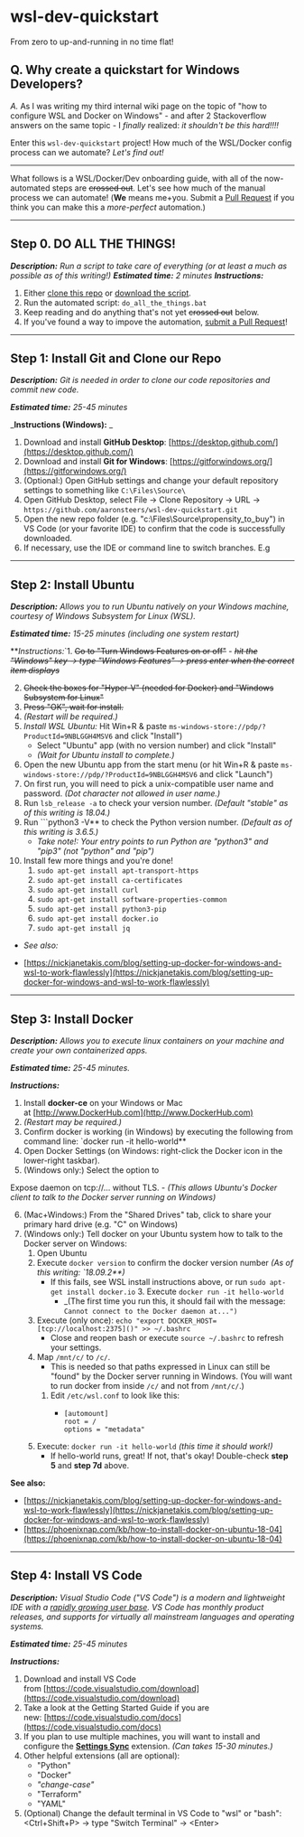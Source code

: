 # wsl-dev-quickstart

From zero to up-and-running in no time flat!

## Q. Why create a quickstart for Windows Developers?

*A.* As I was writing my third internal wiki page on the topic of "how to configure WSL and Docker on Windows" - and after 2 Stackoverflow answers on the same topic - I _finally_ realized: _it shouldn't be this hard!!!!_

Enter this `wsl-dev-quickstart` project! How much of the WSL/Docker config process can we automate? _Let's find out!_

--------

What follows is a WSL/Docker/Dev onboarding guide, with all of the now-automated steps are ~~crossed out~~. Let's see how much of the manual process we can automate! (**We** means me+you. Submit a [Pull Request](docs/CONTRIBUTING.md) if you think you can make this a _more-perfect_ automation.)

--------

## Step 0. DO ALL THE THINGS!

_**Description:** Run a script to take care of everything (or at least a much as possible as of this writing!)_
_**Estimated time:** 2 minutes_
_**Instructions:**_
1. Either [clone this repo](x-github-client://openRepo/https://github.com/aaronsteers/wsl-dev-quickstart) or [download the script](https://raw.githubusercontent.com/aaronsteers/wsl-dev-quickstart/feat/mvp/do_all_the_things.bat).
2. Run the automated script: `do_all_the_things.bat`
3. Keep reading and do anything that's not yet ~~crossed out~~ below.
4. If you've found a way to impove the automation, [submit a Pull Request](docs/CONTRIBUTING)!

--------

## Step 1: Install Git and Clone our Repo

_**Description:** Git is needed in order to clone our code repositories and commit new code._

_**Estimated time:** 25-45 minutes_

_**Instructions (Windows):** _

1. Download and install **GitHub Desktop**: [https://desktop.github.com/](https://desktop.github.com/)
2. Download and install **Git for Windows**: [https://gitforwindows.org/](https://gitforwindows.org/)
3. (Optional:) Open GitHub settings and change your default repository settings to something like `C:\Files\Source\`
4. Open GitHub Desktop, select File → Clone Repository → URL → `https://github.com/aaronsteers/wsl-dev-quickstart.git`
5. Open the new repo folder (e.g. "c:\Files\Source\propensity_to_buy\") in VS Code (or your favorite IDE) to confirm that the code is successfully downloaded.
6. If necessary, use the IDE or command line to switch branches. E.g

--------

## Step 2: Install Ubuntu

_**Description:** Allows you to run Ubuntu natively on your Windows machine, courtesy of Windows Subsystem for Linux (WSL)._

_**Estimated time:** 15-25 minutes (including one system restart)_

**_Instructions:_`1. ~~Go to "Turn Windows Features on or off"~~
    - ~~_hit the "Windows" key → type "Windows Features" → press enter when the correct item displays_~~

2. ~~Check the boxes for "Hyper-V" (needed for Docker) and "Windows Subsystem for Linux"~~
3. ~~Press "OK", wait for install.~~
4. _(Restart will be required.)_
5. *Install WSL Ubuntu:* Hit Win+R & paste `ms-windows-store://pdp/?ProductId=9NBLGGH4MSV6` and click "Install")
   * Select "Ubuntu" app (with no version number) and click "Install"
   * _(Wait for Ubuntu install to complete.)_
8. Open the new Ubuntu app from the start menu (or hit Win+R & paste `ms-windows-store://pdp/?ProductId=9NBLGGH4MSV6` and click "Launch")
9. On first run, you will need to pick a unix-compatible user name and password. _(Dot character not allowed in user name.)_
10. Run `lsb_release -a` to check your version number. _(Default "stable" as of this writing is 18.04.)_
11. Run ```python3 -V** to check the Python version number. _(Default as of this writing is 3.6.5.)_
    - _Take note!: Your entry points to run Python are "python3" and "pip3" (not "python" and "pip")_
12. Install few more things and you're done!
    1. `sudo apt-get install apt-transport-https`
    2. `sudo apt-get install ca-certificates`
    3. `sudo apt-get install curl`
    4. `sudo apt-get install software-properties-common`
    5. `sudo apt-get install python3-pip`
    6. `sudo apt-get install docker.io`
    7. `sudo apt-get install jq`

* *See also:*
- [https://nickjanetakis.com/blog/setting-up-docker-for-windows-and-wsl-to-work-flawlessly](https://nickjanetakis.com/blog/setting-up-docker-for-windows-and-wsl-to-work-flawlessly)

--------

## Step 3: Install Docker

_**Description:** Allows you to execute linux containers on your machine and create your own containerized apps._

_**Estimated time:** 25-45 minutes._

_**Instructions:**_

1. Install **docker-ce** on your Windows or Mac at [http://www.DockerHub.com](http://www.DockerHub.com)
2. _(Restart may be required.)_
3. Confirm docker is working (in Windows) by executing the following from command line: `docker run -it hello-world**
4. Open Docker Settings (on Windows: right-click the Docker icon in the lower-right taskbar).
5. (Windows only:) Select the option to 

Expose daemon on tcp://... without TLS.
    - _(This allows Ubuntu's Docker client to talk to the Docker server running on Windows)_

6. (Mac+Windows:) From the "Shared Drives" tab, click to share your primary hard drive (e.g. "C" on Windows)
7. (Windows only:) Tell docker on your Ubuntu system how to talk to the Docker server on Windows:
    1. Open Ubuntu
    2. Execute `docker version` to confirm the docker version number _(As of this writing: `18.09.2**)_
        - If this fails, see WSL install instructions above, or run `sudo apt-get install docker.io`    3. Execute `docker run -it hello-world`
            - _(The first time you run this, it should fail with the message: `Cannot connect to the Docker daemon at...")`
    4. Execute (only once): `echo "export DOCKER_HOST=[tcp://localhost:2375]()" >> ~/.bashrc`
        - Close and reopen bash or execute `source ~/.bashrc` to refresh your settings.
    5. Map `/mnt/c/` to `/c/`.
        - This is needed so that paths expressed in Linux can still be "found" by the Docker server running in Windows. (You will want to run docker from inside `/c/` and not from `/mnt/c/`.)
        1. Edit `/etc/wsl.conf` to look like this:
            - ```
              [automount]
              root = /
              options = "metadata"
              ```
    6. Execute: `docker run -it hello-world` _(this time it should work!)_
        - If hello-world runs, great! If not, that's okay! Double-check **step 5** and **step 7d** above.

**See also:**
- [https://nickjanetakis.com/blog/setting-up-docker-for-windows-and-wsl-to-work-flawlessly](https://nickjanetakis.com/blog/setting-up-docker-for-windows-and-wsl-to-work-flawlessly)
- [https://phoenixnap.com/kb/how-to-install-docker-on-ubuntu-18-04](https://phoenixnap.com/kb/how-to-install-docker-on-ubuntu-18-04)

--------

## Step 4: Install VS Code

_**Description:** Visual Studio Code ("VS Code") is a modern and lightweight IDE with a [rapidly growing user base](https://triplebyte.com/blog/editor-report-the-rise-of-visual-studio-code). VS Code has monthly product releases, and supports for virtually all mainstream languages and operating systems._

_**Estimated time:** 25-45 minutes_

**_Instructions:_**
1. Download and install VS Code from [https://code.visualstudio.com/download](https://code.visualstudio.com/download)
2. Take a look at the Getting Started Guide if you are new: [https://code.visualstudio.com/docs](https://code.visualstudio.com/docs)
3. If you plan to use multiple machines, you will want to install and configure the **[Settings Sync](https://itnext.io/settings-sync-with-vs-code-c3d4f126989)** extension. _(Can takes 15-30 minutes.)_
4. Other helpful extensions (all are optional):
    - "Python"
    - "Docker"
    - _"change-case"_
    - "Terraform"
    - "YAML"
5. (Optional) Change the default terminal in VS Code to "wsl" or "bash": &lt;Ctrl+Shift+P&gt; → type "Switch Terminal" → &lt;Enter&gt;
